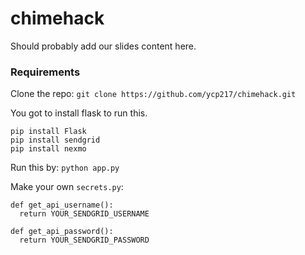 # chimehack
Should probably add our slides content here.

### Requirements
Clone the repo:
`git clone https://github.com/ycp217/chimehack.git`

You got to install flask to run this.
```
pip install Flask
pip install sendgrid
pip install nexmo
```

Run this by:
`python app.py`

Make your own `secrets.py`:
```
def get_api_username():
  return YOUR_SENDGRID_USERNAME

def get_api_password():
  return YOUR_SENDGRID_PASSWORD
```
